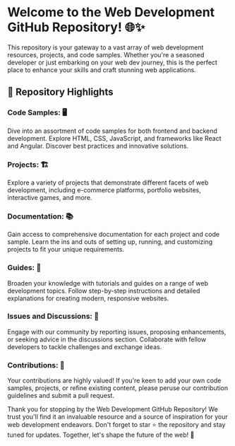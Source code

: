 # Welcome to the Web Development GitHub Repository! 🌐✨

This repository is your gateway to a vast array of web development resources, projects, and code samples. Whether you're a seasoned developer or just embarking on your web dev journey, this is the perfect place to enhance your skills and craft stunning web applications.

## 📁 Repository Highlights

### Code Samples: 🖥️
Dive into an assortment of code samples for both frontend and backend development. Explore HTML, CSS, JavaScript, and frameworks like React and Angular. Discover best practices and innovative solutions.

### Projects: 🏗️
Explore a variety of projects that demonstrate different facets of web development, including e-commerce platforms, portfolio websites, interactive games, and more.

### Documentation: 📚
Gain access to comprehensive documentation for each project and code sample. Learn the ins and outs of setting up, running, and customizing projects to fit your unique requirements.

### Guides: 📘
Broaden your knowledge with tutorials and guides on a range of web development topics. Follow step-by-step instructions and detailed explanations for creating modern, responsive websites.

### Issues and Discussions: 💬
Engage with our community by reporting issues, proposing enhancements, or seeking advice in the discussions section. Collaborate with fellow developers to tackle challenges and exchange ideas.

### Contributions: 👐
Your contributions are highly valued! If you're keen to add your own code samples, projects, or refine existing content, please peruse our contribution guidelines and submit a pull request.

Thank you for stopping by the Web Development GitHub Repository! We trust you'll find it an invaluable resource and a source of inspiration for your web development endeavors. Don't forget to star ⭐ the repository and stay tuned for updates. Together, let's shape the future of the web! 🚀
